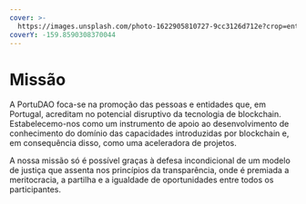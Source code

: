```yaml
---
cover: >-
  https://images.unsplash.com/photo-1622905810727-9cc3126d712e?crop=entropy&cs=srgb&fm=jpg&ixid=MnwxOTcwMjR8MHwxfHNlYXJjaHw0fHxtaXNzaW9ufGVufDB8fHx8MTY0NTYwNzAzOA&ixlib=rb-1.2.1&q=85
coverY: -159.8590308370044
---
```


# Missão

A PortuDAO foca-se na promoção das pessoas e entidades que, em Portugal, acreditam no potencial disruptivo da tecnologia de blockchain. Estabelecemo-nos como um instrumento de apoio ao desenvolvimento de conhecimento do domínio das capacidades introduzidas por blockchain e, em consequência disso, como uma aceleradora de projetos.

A nossa missão só é possível graças à defesa incondicional de um modelo de justiça que assenta nos princípios da transparência, onde é premiada a meritocracia, a partilha e a igualdade de oportunidades entre todos os participantes.
